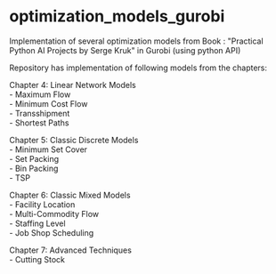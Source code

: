 # optimization_models_gurobi
Implementation of several optimization models from Book : "Practical Python AI Projects by Serge Kruk" in Gurobi (using python API)

Repository has implementation of following models from the chapters:

Chapter 4: Linear Network Models <br />
            - Maximum Flow <br />
            - Minimum Cost Flow <br />
            - Transshipment <br />
            - Shortest Paths <br />

Chapter 5: Classic Discrete Models <br />
            - Minimum Set Cover <br />
            - Set Packing <br />
            - Bin Packing <br />
            - TSP <br />

Chapter 6: Classic Mixed Models <br />
            - Facility Location <br />
            - Multi-Commodity Flow <br />
            - Staffing Level <br />
            - Job Shop Scheduling <br />

Chapter 7: Advanced Techniques <br />
            - Cutting Stock <br />
